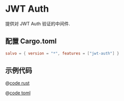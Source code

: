 # JWT Auth

提供对 JWT Auth 验证的中间件.

## 配置 Cargo.toml

```toml
salvo = { version = "*", features = ["jwt-auth"] }
```

## 示例代码

<CodeGroup>
  <CodeGroupItem title="main.rs" active>

@[code rust](../../../codes/jwt-auth/src/main.rs)

  </CodeGroupItem>
  <CodeGroupItem title="Cargo.toml">

@[code toml](../../../codes/jwt-auth/Cargo.toml)

  </CodeGroupItem>
</CodeGroup>